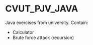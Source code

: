 # CVUT_PJV_JAVA
Java exercises from university. 
Contain:
- Calculator
- Brute force attack (recursion)
